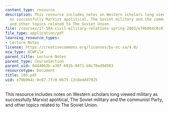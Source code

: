 ```yaml
---
content_type: resource
description: This resource includes notes on Western scholars long viewed military
  as successfully Marxist apolitical, The Soviet military and the communist Party,
  and other topics related to The Soviet Union.
file: /courses/17-584-civil-military-relations-spring-2003/e70b064c0c077fc00b7513c8e4dd7925_l05.pdf
file_type: application/pdf
learning_resource_types:
- Lecture Notes
license: https://creativecommons.org/licenses/by-nc-sa/4.0/
ocw_type: OCWFile
parent_title: Lecture Notes
parent_type: CourseSection
parent_uid: 0444063b-a38f-692b-0471-b8c78ed9d583
resourcetype: Document
title: l05.pdf
uid: e70b064c-0c07-7fc0-0b75-13c8e4dd7925
---
```

This resource includes notes on Western scholars long viewed military as successfully Marxist apolitical, The Soviet military and the communist Party, and other topics related to The Soviet Union.
